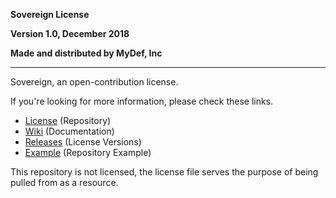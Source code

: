 **Sovereign License**

**Version 1.0, December 2018**

**Made and distributed by MyDef, Inc**

---

Sovereign, an open-contribution license.

If you're looking for more information, please check these links.

* [License](https://github.com/For-The-Users/Sovereign/blob/master/LICENSE) (Repository)
* [Wiki](https://github.com/For-The-Users/Sovereign/wiki) (Documentation)
* [Releases](https://github.com/For-The-Users/Sovereign/releases) (License Versions)
* [Example](https://github.com/For-The-Users/imp-sovereign) (Repository Example)

This repository is not licensed, the license file serves the purpose of being pulled from as a resource.
